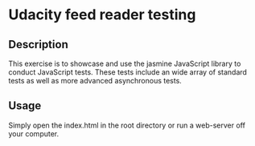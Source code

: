 # Udacity feed reader testing

## Description
This exercise is to showcase and use the jasmine JavaScript library to conduct JavaScript tests. These tests include an wide array of standard tests as well as more advanced asynchronous tests.

## Usage
Simply open the index.html in the root directory or run a web-server off your computer.
